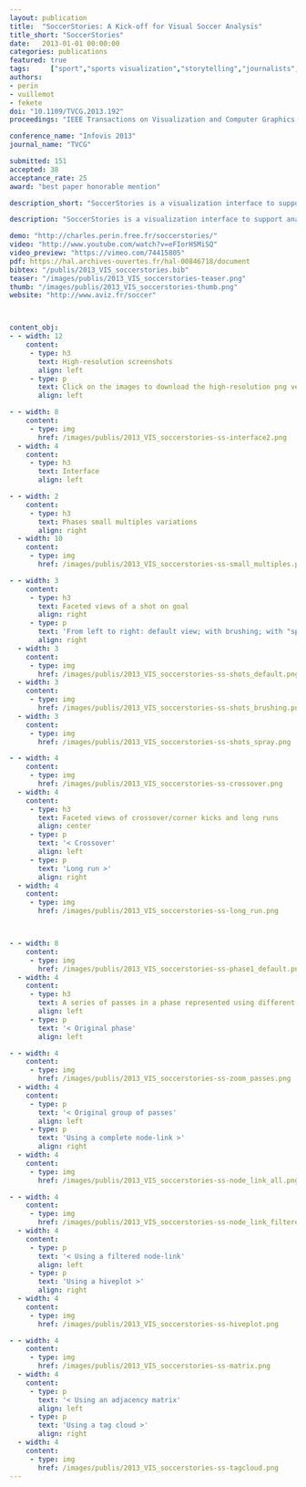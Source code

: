 ```yaml
---
layout: publication
title:  "SoccerStories: A Kick-off for Visual Soccer Analysis"
title_short: "SoccerStories"
date:   2013-01-01 00:00:00
categories: publications
featured: true
tags:     ["sport","sports visualization","storytelling","journalists","design study","application","qualitative study","sportslines"]
authors: 
- perin
- vuillemot
- fekete
doi: "10.1109/TVCG.2013.192"
proceedings: "IEEE Transactions on Visualization and Computer Graphics (TVCG / Proc. of Infovis '13). IEEE"

conference_name: "Infovis 2013"
journal_name: "TVCG"

submitted: 151
accepted: 38
acceptance_rate: 25
award: "best paper honorable mention"

description_short: "SoccerStories is a visualization interface to support analysts in exploring soccer data and communicating insights on abstracted phases extracted from soccer games."

description: "SoccerStories is a visualization interface to support analysts in exploring soccer data and communicating interesting insights. Currently, most analyses on such data relate to statistics on individual players or teams. However, soccer analysts we collaborated with consider that quantitative analysis alone does not convey the right picture of the game, as context, player positions and phases of player actions are the most relevant aspects. We designed SoccerStories to support the current practice of soccer analysts and to enrich it, both in the analysis and communication stages. Our system provides an overview+detail interface of game phases, and their aggregation into a series of connected visualizations, each visualization being tailored for actions such as a series of passes or a goal attempt. To evaluate our tool, we ran two qualitative user studies on recent games using SoccerStories with data from one of the world's leading live sports data providers. The first study resulted in a series of four articles on soccer tactics, by a tactics analyst, who said he would not have been able to write these otherwise. The second study consisted in an exploratory follow-up to investigate design alternatives for embedding soccer phases into word-sized graphics. For both experiments, we received a very enthusiastic feedback and participants consider further use of SoccerStories to enhance their current workflow."

demo: "http://charles.perin.free.fr/soccerstories/"
video: "http://www.youtube.com/watch?v=eFIorHSMiSQ"
video_preview: "https://vimeo.com/74415805"
pdf: https://hal.archives-ouvertes.fr/hal-00846718/document
bibtex: "/publis/2013_VIS_soccerstories.bib"
teaser: "/images/publis/2013_VIS_soccerstories-teaser.png"
thumb: "/images/publis/2013_VIS_soccerstories-thumb.png"
website: "http://www.aviz.fr/soccer"



content_obj:
- - width: 12
    content: 
     - type: h3
       text: High-resolution screenshots
       align: left
     - type: p
       text: Click on the images to download the high-resolution png versions.
       align: left

- - width: 8
    content:
     - type: img
       href: /images/publis/2013_VIS_soccerstories-ss-interface2.png
  - width: 4
    content:
     - type: h3
       text: Interface
       align: left

- - width: 2
    content:
     - type: h3
       text: Phases small multiples variations
       align: right
  - width: 10
    content:
     - type: img
       href: /images/publis/2013_VIS_soccerstories-ss-small_multiples.png

- - width: 3
    content:
     - type: h3
       text: Faceted views of a shot on goal
       align: right
     - type: p
       text: 'From left to right: default view; with brushing; with "spray" mode'
       align: right
  - width: 3
    content:
     - type: img
       href: /images/publis/2013_VIS_soccerstories-ss-shots_default.png
  - width: 3
    content:
     - type: img
       href: /images/publis/2013_VIS_soccerstories-ss-shots_brushing.png
  - width: 3
    content:
     - type: img
       href: /images/publis/2013_VIS_soccerstories-ss-shots_spray.png

- - width: 4
    content:
     - type: img
       href: /images/publis/2013_VIS_soccerstories-ss-crossover.png
  - width: 4
    content:
     - type: h3
       text: Faceted views of crossover/corner kicks and long runs
       align: center
     - type: p
       text: '< Crossover'
       align: left
     - type: p
       text: 'Long run >'
       align: right
  - width: 4
    content:
     - type: img
       href: /images/publis/2013_VIS_soccerstories-ss-long_run.png



- - width: 8
    content:
     - type: img
       href: /images/publis/2013_VIS_soccerstories-ss-phase1_default.png
  - width: 4
    content:
     - type: h3
       text: A series of passes in a phase represented using different faceted views
       align: left
     - type: p
       text: '< Original phase'
       align: left

- - width: 4
    content:
     - type: img
       href: /images/publis/2013_VIS_soccerstories-ss-zoom_passes.png
  - width: 4
    content:
     - type: p
       text: '< Original group of passes'
       align: left
     - type: p
       text: 'Using a complete node-link >'
       align: right
  - width: 4
    content:
     - type: img
       href: /images/publis/2013_VIS_soccerstories-ss-node_link_all.png

- - width: 4
    content:
     - type: img
       href: /images/publis/2013_VIS_soccerstories-ss-node_link_filtered.png
  - width: 4
    content:
     - type: p
       text: '< Using a filtered node-link'
       align: left
     - type: p
       text: 'Using a hiveplot >'
       align: right
  - width: 4
    content:
     - type: img
       href: /images/publis/2013_VIS_soccerstories-ss-hiveplot.png

- - width: 4
    content:
     - type: img
       href: /images/publis/2013_VIS_soccerstories-ss-matrix.png
  - width: 4
    content:
     - type: p
       text: '< Using an adjacency matrix'
       align: left
     - type: p
       text: 'Using a tag cloud >'
       align: right
  - width: 4
    content:
     - type: img
       href: /images/publis/2013_VIS_soccerstories-ss-tagcloud.png
---
```










